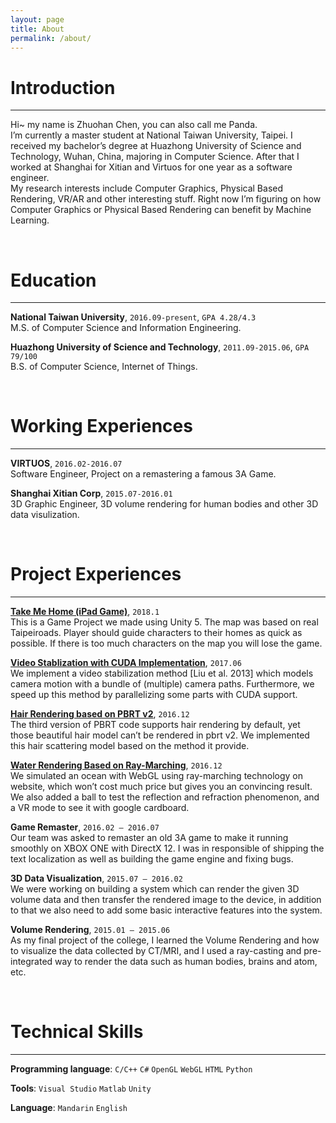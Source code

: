 ```yaml
---
layout: page
title: About
permalink: /about/
---
```


# Introduction
---
Hi~ my name is Zhuohan Chen, you can also call me Panda.  
I’m currently a master student at National Taiwan University, Taipei. I received my bachelor’s degree at Huazhong University of Science and Technology, Wuhan, China, majoring in Computer Science. After that I worked at Shanghai for Xitian and Virtuos for one year as a software engineer.  
My research interests include Computer Graphics, Physical Based Rendering, VR/AR and other interesting stuff. Right now I’m figuring on how Computer Graphics or Physical Based Rendering can benefit by Machine Learning.  

&nbsp;
# Education
---
**National Taiwan University**, `2016.09-present`, `GPA 4.28/4.3`  
M.S. of Computer Science and Information Engineering.  

**Huazhong University of Science and Technology**, `2011.09-2015.06`, `GPA 79/100`  
B.S. of Computer Science, Internet of Things.  

&nbsp;
# Working Experiences
---
**VIRTUOS**, `2016.02-2016.07`  
Software Engineer, Project on a remastering a famous 3A Game.  

**Shanghai Xitian Corp**, `2015.07-2016.01`  
3D Graphic Engineer, 3D volume rendering for human bodies and other 3D data visulization.

&nbsp;
# Project Experiences
---
[**Take Me Home (iPad Game)**](https://naughtychen.cc/blog/2018/take-me-home/), `2018.1`  
This is a Game Project we made using Unity 5. The map was based on real Taipeiroads. Player should guide characters to their homes as quick as possible. If there is too much characters on the map you will lose the game.  

[**Video Stablization with CUDA Implementation**](https://naughtychen.cc/blog/2017/video-stablization/), `2017.06`  
We implement a video stabilization method [Liu et al. 2013] which models camera motion with a bundle of (multiple) camera paths. Furthermore, we speed up this method by parallelizing some parts with CUDA support.  

[**Hair Rendering based on PBRT v2**](https://naughtychen.cc/blog/2017/hair-rendering/), `2016.12`  
The third version of PBRT code supports hair rendering by default, yet those beautiful hair model can’t be rendered in pbrt v2. We implemented this hair scattering model based on the method it provide.  

[**Water Rendering Based on Ray-Marching**](https://naughtychen.cc/blog/2017/water-rendering/), `2016.12`  
We simulated an ocean with WebGL using ray-marching technology on website, which won’t cost much price but gives you an convincing result. We also added a ball to test the reflection and refraction phenomenon, and a VR mode to see it with google cardboard.  

**Game Remaster**, `2016.02 – 2016.07`  
Our team was asked to remaster an old 3A game to make it running smoothly on XBOX ONE with DirectX 12. I was in responsible of shipping the text localization as well as building the game engine and fixing bugs.  

**3D Data Visualization**, `2015.07 – 2016.02`  
We were working on building a system which can render the given 3D volume data and then transfer the rendered image to the device, in addition to that we also need to add some basic interactive features into the system.  

**Volume Rendering**, `2015.01 – 2015.06`  
As my final project of the college, I learned the Volume Rendering and how to visualize the data collected by CT/MRI, and I used a ray-casting and pre-integrated way to render the data such as human bodies, brains and atom, etc.  

&nbsp;
# Technical Skills
---
**Programming language**: `C/C++` `C#` `OpenGL` `WebGL` `HTML` `Python`

**Tools**: `Visual Studio` `Matlab` `Unity`

**Language**: `Mandarin` `English`